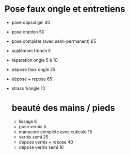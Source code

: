# Pose faux ongle et entretiens

- pose capsul gel   40
- pose crablon  50
- pose complète (avec semi-permanent)   65
- suplément french   5
- réparation ongle   5 à 10
- dépose faux ongle   25
- dépose + repose  65
- strass    1/ongle  10
  
  # beauté des mains / pieds

  - lissage 6
  - pose vernis 5
  - manucure complète avec cuticule 15
  - vernis semi 25 
  - dépose vernis + repose   40
  - dépose vernis semi  10